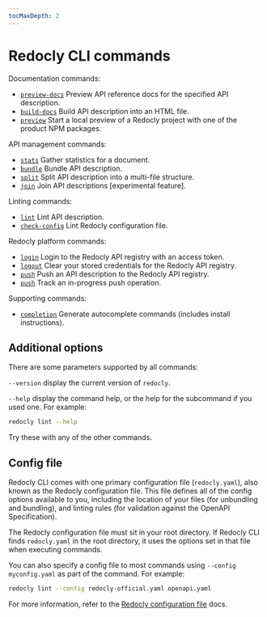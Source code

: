 ```yaml
---
tocMaxDepth: 2
---
```


# Redocly CLI commands

Documentation commands:

- [`preview-docs`](preview-docs.md) Preview API reference docs for the specified API description.
- [`build-docs`](build-docs.md) Build API description into an HTML file.
- [`preview`](preview.md) Start a local preview of a Redocly project with one of the product NPM packages.

API management commands:

- [`stats`](stats.md) Gather statistics for a document.
- [`bundle`](bundle.md) Bundle API description.
- [`split`](split.md) Split API description into a multi-file structure.
- [`join`](join.md) Join API descriptions [experimental feature].

Linting commands:

- [`lint`](lint.md) Lint API description.
- [`check-config`](check-config.md) Lint Redocly configuration file.

Redocly platform commands:

- [`login`](login.md) Login to the Redocly API registry with an access token.
- [`logout`](logout.md) Clear your stored credentials for the Redocly API registry.
- [`push`](push.md) Push an API description to the Redocly API registry.
- [`push`](push-status.md) Track an in-progress push operation.

Supporting commands:

- [`completion`](completion.md) Generate autocomplete commands (includes install instructions).

## Additional options

There are some parameters supported by all commands:

`--version` display the current version of `redocly`.

`--help` display the command help, or the help for the subcommand if you used one. For example:

```bash
redocly lint --help
```

Try these with any of the other commands.

## Config file

Redocly CLI comes with one primary configuration file (`redocly.yaml`), also known as the Redocly configuration file.
This file defines all of the config options available to you, including the location of your files (for unbundling and bundling), and linting rules (for validation against the OpenAPI Specification).

The Redocly configuration file must sit in your root directory.
If Redocly CLI finds `redocly.yaml` in the root directory, it uses the options set in that file when executing commands.

You can also specify a config file to most commands using `--config myconfig.yaml` as part of the command. For example:

```bash
redocly lint --config redocly-official.yaml openapi.yaml
```

For more information, refer to the [Redocly configuration file](../configuration/index.md) docs.
